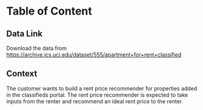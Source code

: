 # Table of Content

## Data Link 

Download the data from https://archive.ics.uci.edu/dataset/555/apartment+for+rent+classified
## Context 

The customer wants to build a rent price recommender for properties added in the classifieds portal. The rent price recommender is expected to take inputs from the renter and recommend an ideal rent price to the renter.
